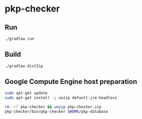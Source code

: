 # pkp-checker

## Run

```bash
./gradlew run
```

## Build

```bash
./gradlew distZip
```

## Google Compute Engine host preparation

```bash
sudo apt-get update
sudo apt-get install -y unzip default-jre-headless

rm -rf pkp-checker && unzip pkp-checker.zip 
pkp-checker/bin/pkp-checker $HOME/pkp-database
```
